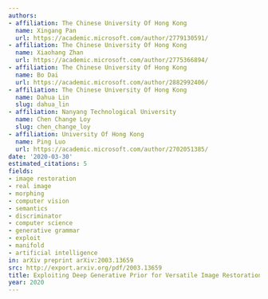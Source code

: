 ```yaml
---
authors:
- affiliation: The Chinese University Of Hong Kong
  name: Xingang Pan
  url: https://academic.microsoft.com/author/2779130591/
- affiliation: The Chinese University Of Hong Kong
  name: Xiaohang Zhan
  url: https://academic.microsoft.com/author/2775366894/
- affiliation: The Chinese University Of Hong Kong
  name: Bo Dai
  url: https://academic.microsoft.com/author/2882992406/
- affiliation: The Chinese University Of Hong Kong
  name: Dahua Lin
  slug: dahua_lin
- affiliation: Nanyang Technological University
  name: Chen Change Loy
  slug: chen_change_loy
- affiliation: University Of Hong Kong
  name: Ping Luo
  url: https://academic.microsoft.com/author/2702051385/
date: '2020-03-30'
estimated_citations: 5
fields:
- image restoration
- real image
- morphing
- computer vision
- semantics
- discriminator
- computer science
- generative grammar
- exploit
- manifold
- artificial intelligence
in: arXiv preprint arXiv:2003.13659
src: http://export.arxiv.org/pdf/2003.13659
title: Exploiting Deep Generative Prior for Versatile Image Restoration and Manipulation.
year: 2020
---
```

